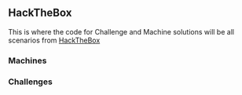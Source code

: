 ## HackTheBox

This is where the code for Challenge and Machine solutions will be
all scenarios from [HackTheBox](https://hackthebox.eu)



### Machines





### Challenges